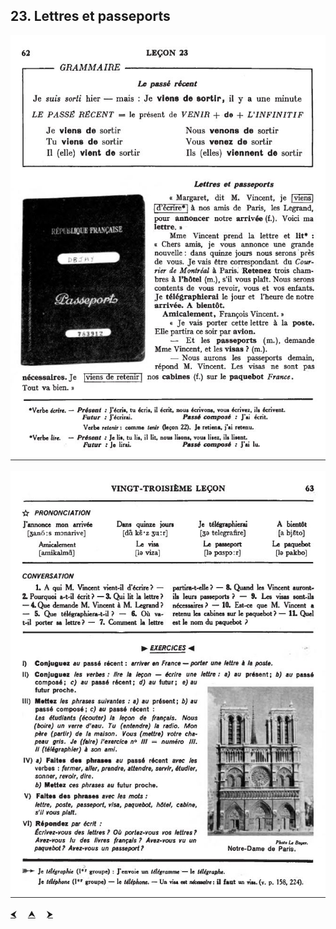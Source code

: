 ## 23. Lettres et passeports

![23A](img/23A.JPG)

![23B](img/23B.JPG)

<p>
  <a href='22.html' title='Önceki sayfa'>⮜</a>&emsp;
  <a href='..' title='Ana sayfa'>⮝</a>&emsp;
  <a href='24.html' title='Sonraki sayfa'>⮞</a>
</p>
